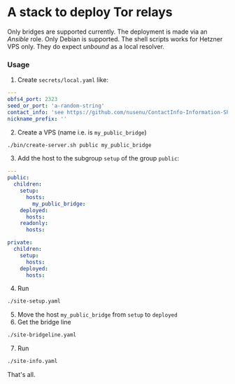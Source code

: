 # A stack to deploy Tor relays
Only bridges are supported currently.
The deployment is made via an _Ansible_ role.
Only Debian is supported.
The shell scripts works for Hetzner VPS only.
They do expect _unbound_ as a local resolver.

### Usage
1. Create `secrets/local.yaml` like:

```yaml
---
obfs4_port: 2323
seed_or_port: 'a-random-string'
contact_info: 'see https://github.com/nusenu/ContactInfo-Information-Sharing-Specification'
nickname_prefix: ''
```
2. Create a VPS (name i.e. is `my_public_bridge`)

```bash
./bin/create-server.sh public my_public_bridge
```
3. Add the host to the subgroup `setup` of the group `public`:

```yaml
---
public:
  children:
    setup:
      hosts:
        my_public_bridge:
    deployed:
      hosts:
    readonly:
      hosts:

private:
  children:
    setup:
      hosts:
    deployed:
      hosts:
```
4. Run

```bash
./site-setup.yaml
```
5. Move the host `my_public_bridge` from `setup` to `deployed`
6. Get the bridge line

```bash
./site-bridgeline.yaml
```
7. Run

```bash
./site-info.yaml
```

That's all.
